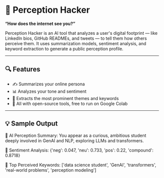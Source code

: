# 🧠 Perception Hacker

**“How does the internet see you?”**

Perception Hacker is an AI tool that analyzes a user's digital footprint — like LinkedIn bios, GitHub READMEs, and tweets — to tell them how others perceive them. It uses summarization models, sentiment analysis, and keyword extraction to generate a public perception profile.

---

## 🔍 Features

- ✍️ Summarizes your online persona
- 📊 Analyzes your tone and sentiment
- 🔑 Extracts the most prominent themes and keywords
- 📎 All with open-source tools, free to run on Google Colab

---

## 💡 Sample Output


🧠 AI Perception Summary:
You appear as a curious, ambitious student deeply involved in GenAI and NLP, exploring LLMs and transformers.

💬 Sentiment Analysis:
{'neg': 0.047, 'neu': 0.733, 'pos': 0.22, 'compound': 0.8718}

🔑 Top Perceived Keywords:
['data science student', 'GenAI', 'transformers', 'real-world problems', 'perception modeling']


